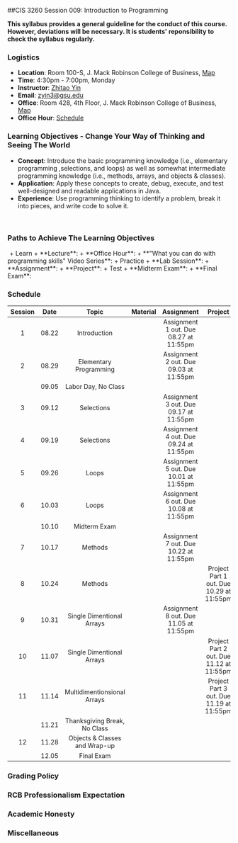##CIS 3260 Session 009: Introduction to Programming

**This syllabus provides a general guideline for the conduct of this course. However, deviations will be necessary. It is students' reponsibility to check the syllabus regularly.**

### Logistics
+ **Location**: Room 100-S, J. Mack Robinson College of Business, [Map](https://github.com/zhitaoyin/CIS3260/blob/master/Pic/ClassroomLocation.PNG)
+ **Time**: 4:30pm - 7:00pm, Monday
+ **Instructor**: [Zhitao Yin](http://zhitaoyin.com)
+ **Email**: zyin3@gsu.edu
+ **Office**: Room 428, 4th Floor, J. Mack Robinson College of Business, [Map](https://github.com/zhitaoyin/CIS3260/blob/master/Pic/OfficeLocation.PNG)
+ **Office Hour**: [Schedule](https://github.com/zhitaoyin/CIS3260/blob/master/Doc/Office%20Hour%20Schedule.md)

### Learning Objectives - Change Your Way of Thinking and Seeing The World

 + **Concept**: Introduce the basic programming knowledge (i.e., elementary programming ,selections, and loops) as well as somewhat intermediate programming knowledge (i.e., methods, arrays, and objects & classes).
 + **Application**: Apply these concepts to create, debug, execute, and test well-designed and readable applications in Java.
 + **Experience**: Use programming thinking to identify a problem, break it into pieces, and write code to solve it.

<img src="Pic/ObjectiveContent.PNG" alt="howtolearn" style="width: 1px;"/>

### **Paths to Achieve The Learning Objectives**

<img src="Pic/Paths.PNG" alt="paths" style="width: 1px;"/>
 + Learn
  + **Lecture**:
  + **Office Hour**:
  + **"What you can do with programming skills" Video Series**:
 + Practice
  + **Lab Session**: 
  + **Assignment**:
  + **Project**:
 + Test
  + **Midterm Exam**:
  + **Final Exam**:



### Schedule
| Session | Date  | Topic                         |Material| Assignment                             | Project |
|:-------:|:-----:| :----------------------------:|:-:|:--------------------------------------:|:-------:|
| 1       | 08.22 | Introduction                  || Assignment 1 out. Due 08.27 at 11:55pm |  |  
| 2       | 08.29 | Elementary Programming        || Assignment 2 out. Due 09.03 at 11:55pm |  |
|         | 09.05 | Labor Day, No Class           ||                                        |  |
| 3       | 09.12 | Selections                    || Assignment 3 out. Due 09.17 at 11:55pm |  |
| 4       | 09.19 | Selections                    || Assignment 4 out. Due 09.24 at 11:55pm |  |
| 5       | 09.26 | Loops                         || Assignment 5 out. Due 10.01 at 11:55pm |  |
| 6       | 10.03 | Loops                         || Assignment 6 out. Due 10.08 at 11:55pm |  |
|         | 10.10 | Midterm Exam                  ||                                        |  |
| 7       | 10.17 | Methods                       || Assignment 7 out. Due 10.22 at 11:55pm |  |
| 8       | 10.24 | Methods                       ||                                        | Project Part 1 out. Due 10.29 at 11:55pm  |
| 9       | 10.31 | Single Dimentional Arrays     || Assignment 8 out. Due 11.05 at 11:55pm |  |
| 10      | 11.07 | Single Dimentional Arrays     ||                                        | Project Part 2 out. Due 11.12 at 11:55pm |
| 11      | 11.14 | Multidimentionsional Arrays   ||                                        | Project Part 3 out. Due 11.19 at 11:55pm |
|         | 11.21 | Thanksgiving Break, No Class  ||                                        |  |
| 12      | 11.28 | Objects & Classes and Wrap-up ||                                        |  |
|         | 12.05 | Final Exam                    ||                                        |  |


### Grading Policy
### RCB Professionalism Expectation
### Academic Honesty
### Miscellaneous






